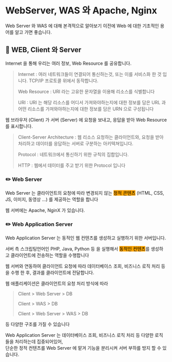 # WebServer, WAS 와 Apache, Nginx

Web Server 와 WAS 에 대해 본격적으로 알아보기 이전에 Web 에 대한 기초적인 용어를 알고 가면 좋습니다.

## 📖 WEB, Client 와 Server

Internet 을 통해 우리는 여러 정보, Web Resource 를 공유합니다.

> Internet : 여러 네트워크들이 연결되어 통신하는것, 또는 이를 서비스화 한 것 입니다. TCP/IP 프로토콜 위에서 동작합니다.
>
> Web Resource : URI 라는 고유한 문자열을 이용해 리소스를 식별합니다
>
> URI : URI 는 해당 리소스를 어디서 가져와야하는지에 대한 정보를 담은 URL 과 어떤 리소스를 가져와야하는지에 대한 정보를 담은 URN 으로 구성됩니다



웹 브라우저 (Client) 가 서버 (Server) 에 요청을 보내고, 응답을 받아 Web Resource 를 표시합니다.

> &#x20;Client-Server Architecture : 웹 리소스 요청하는 클라이언트와, 요청을 받아 처리하고 데이터를 응답하는 서버로 구분하는 아키텍쳐입니다.
>
> Protocol : 네트워크에서 통신하기 위한 규칙의 집합입니다.
>
> HTTP : 웹에서 데이터를 주고 받기 위한 Protocol 입니다



### ✏️ Web Server

Web Server 는 클라이언트의 요청에 따라 변경되지 않는 <mark style="background-color:orange;">정적 콘텐츠</mark> (HTML, CSS, JS, 이미지, 동영상 ...) 를 제공하는 역할을 합니다

웹 서버에는 Apache, NginX 가 있습니다.

### ✏️ Web Application Server

Web Application Server 는 동적인 웹 컨텐츠를 생성하고 실행하기 위한 서버입니다.

서버 측 스크립팅언어인 PHP, Java, Python 등 을 실행해서 <mark style="background-color:orange;">동적인 컨텐츠</mark>를 생성하고 클라이언트에 전송하는 역할을 수행합니다

웹 서버와 연동하여 클라이언트 요청에 따라 데이터베이스 조회, 비즈니스 로직 처리 등을 수행 한 후, 결과를 클라이언트에 전달합니다.



웹 애플리케이션은 클라이언트의 요청 처리 방식에 따라

> Client > Web Server > DB
>
> Client > WAS > DB
>
> Client > Web Server > WAS > DB

등 다양한 구조를 가질 수 있습니다

Web Application Server 는 데이터베이스 조회, 비즈니스 로직 처리 등 다양한 로직들을 처리하는데 집중되어있어,\
단순한 정적 컨텐츠를 Web Server 에 맡겨 기능을 분리시켜 서버 부하를 방지 할 수 있습니다.







